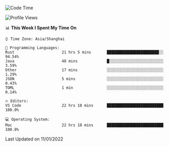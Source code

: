<!--START_SECTION:waka-->
![Code Time](http://img.shields.io/badge/Code%20Time-903%20hrs%2010%20mins-blue)

![Profile Views](http://img.shields.io/badge/Profile%20Views-5-blue)

📊 **This Week I Spent My Time On** 

```text
⌚︎ Time Zone: Asia/Shanghai

💬 Programming Languages: 
Rust                     21 hrs 5 mins       ███████████████████████░░   94.54% 
Java                     48 mins             █░░░░░░░░░░░░░░░░░░░░░░░░   3.59% 
Other                    17 mins             ░░░░░░░░░░░░░░░░░░░░░░░░░   1.29% 
JSON                     5 mins              ░░░░░░░░░░░░░░░░░░░░░░░░░   0.43% 
TOML                     1 min               ░░░░░░░░░░░░░░░░░░░░░░░░░   0.14%

🔥 Editors: 
VS Code                  22 hrs 18 mins      █████████████████████████   100.0%

💻 Operating System: 
Mac                      22 hrs 18 mins      █████████████████████████   100.0%

```


 Last Updated on 11/01/2022
<!--END_SECTION:waka-->
